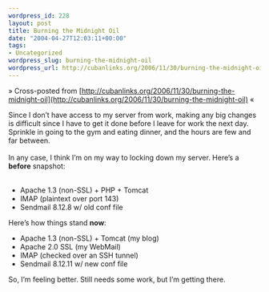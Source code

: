 ```yaml
--- 
wordpress_id: 228
layout: post
title: Burning the Midnight Oil
date: "2004-04-27T12:03:11+00:00"
tags: 
- Uncategorized
wordpress_slug: burning-the-midnight-oil
wordpress_url: http://cubanlinks.org/2006/11/30/burning-the-midnight-oil
---
```

&raquo; Cross-posted from [http://cubanlinks.org/2006/11/30/burning-the-midnight-oil](http://cubanlinks.org/2006/11/30/burning-the-midnight-oil) &laquo;

<p>Since I don&#8217;t have access to my server from work, making any big changes is difficult since I have to get it done before I leave for work the next day.  Sprinkle in going to the gym and eating dinner, and the hours are few and far between.
<br/><br/>
In any case, I think I&#8217;m on my way to locking down my server.  Here&#8217;s a <b>before</b> snapshot:<br/><br/>
<ul>
<li>Apache 1.3 (non-SSL) + <span class="caps">PHP</span> + Tomcat</li>
<li><span class="caps">IMAP</span> (plaintext over port 143)</li>
<li>Sendmail 8.12.8 w/ old conf file</li>
</ul>
Here&#8217;s how things stand <b>now</b>:<br/>
<ul>
<li>Apache 1.3 (non-SSL) + Tomcat (my blog)</li>
<li>Apache 2.0 <span class="caps">SSL</span> (my WebMail)</li>
<li><span class="caps">IMAP</span> (checked over an <span class="caps">SSH</span> tunnel)</li>
<li>Sendmail 8.12.11 w/ new conf file</li>
</ul>
So, I&#8217;m feeling better.  Still needs some work, but I&#8217;m getting there.</p>
